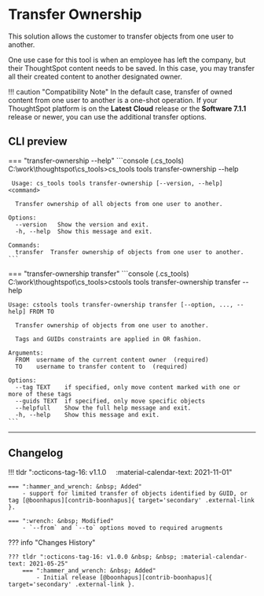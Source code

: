 # Transfer Ownership

This solution allows the customer to transfer objects from one user to another.

One use case for this tool is when an employee has left the company, but their
ThoughtSpot content needs to be saved. In this case, you may transfer all their created
content to another designated owner.

!!! caution "Compatibility Note"
    In the default case, transfer of owned content from one user to another is a one-shot operation. If your ThoughtSpot platform is on the __Latest Cloud__ release or the __Software 7.1.1__ release or newer, you can use the additional transfer options.

## CLI preview

=== "transfer-ownership --help"
    ```console
    (.cs_tools) C:\work\thoughtspot\cs_tools>cs_tools tools transfer-ownership --help

     Usage: cs_tools tools transfer-ownership [--version, --help] <command>

      Transfer ownership of all objects from one user to another.

    Options:
      --version   Show the version and exit.
      -h, --help  Show this message and exit.

    Commands:
      transfer  Transfer ownership of objects from one user to another.
    ```

=== "transfer-ownership transfer"
    ```console
    (.cs_tools) C:\work\thoughtspot\cs_tools>cstools tools transfer-ownership transfer --help

    Usage: cstools tools transfer-ownership transfer [--option, ..., --help] FROM TO

      Transfer ownership of objects from one user to another.

      Tags and GUIDs constraints are applied in OR fashion.

    Arguments:
      FROM  username of the current content owner  (required)
      TO    username to transfer content to  (required)

    Options:
      --tag TEXT    if specified, only move content marked with one or more of these tags
      --guids TEXT  if specified, only move specific objects
      --helpfull    Show the full help message and exit.
      -h, --help    Show this message and exit.
    ```

---

## Changelog

!!! tldr ":octicons-tag-16: v1.1.0 &nbsp; &nbsp; :material-calendar-text: 2021-11-01"

    === ":hammer_and_wrench: &nbsp; Added"
        - support for limited transfer of objects identified by GUID, or tag [@boonhapus][contrib-boonhapus]{ target='secondary' .external-link }.

    === ":wrench: &nbsp; Modified"
        - `--from` and `--to` options moved to required arugments

??? info "Changes History"

    ??? tldr ":octicons-tag-16: v1.0.0 &nbsp; &nbsp; :material-calendar-text: 2021-05-25"
        === ":hammer_and_wrench: &nbsp; Added"
            - Initial release [@boonhapus][contrib-boonhapus]{ target='secondary' .external-link }.

[keep-a-changelog]: https://keepachangelog.com/en/1.0.0/
[semver]: https://semver.org/spec/v2.0.0.html
[contrib-boonhapus]: https://github.com/boonhapus
